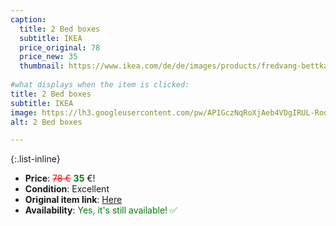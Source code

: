 ```yaml
---
caption:
  title: 2 Bed boxes
  subtitle: IKEA
  price_original: 78
  price_new: 35
  thumbnail: https://www.ikea.com/de/de/images/products/fredvang-bettkasten-ablage-weiss__0962752_pe808963_s5.jpg
  
#what displays when the item is clicked:
title: 2 Bed boxes
subtitle: IKEA
image: https://lh3.googleusercontent.com/pw/AP1GczNqRoXjAeb4VDgIRUL-Rod2IU_XmF_BxMVakTt0QiiAjuQMNFMccAI5OWrGiNLLSaqcrjGBSaxINtEoAKNeXTPWvK49gBKge1pK7jqtu1bgRNKScBtwURu6lEnEeTnYCSptOKAr0h0XgX07aq1LI6KIMQ=w2168-h1626-s-no-gm?authuser=0
alt: 2 Bed boxes

---
```

{:.list-inline} 
- **Price**: <span style="color:red"><del>78 €</del></span> <span style="color:green">**35**</span> €!
- **Condition**: Excellent
- **Original item link**: [Here](https://www.ikea.com/de/de/p/fredvang-bettkasten-ablage-weiss-10493638/)
- **Availability**: <span style='color:green'>Yes, it's still available! ✅</span>
